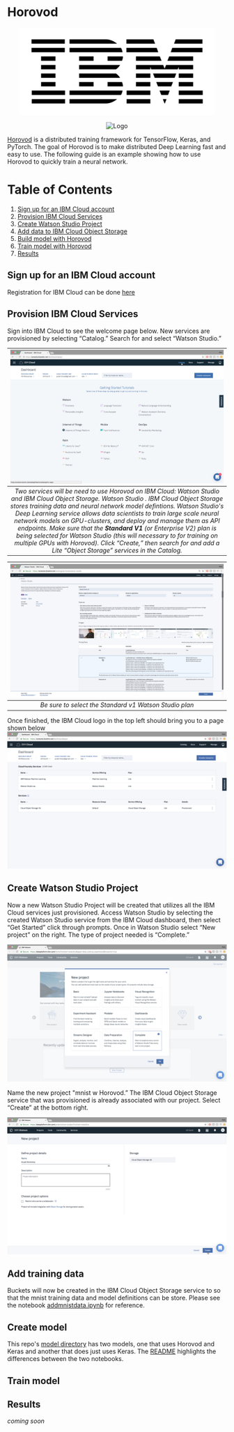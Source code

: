 # Horovod
<p align="center"> 
<img src="images/IBM.png" width="450px" height="200px">
 </p>

<p align="center"><img src="https://user-images.githubusercontent.com/16640218/34506318-84d0c06c-efe0-11e7-8831-0425772ed8f2.png" alt="Logo" width="200"/></p>

[Horovod](https://github.com/uber/horovod) is a distributed training framework for TensorFlow, Keras, and PyTorch. The goal of Horovod is to make
distributed Deep Learning fast and easy to use. The following guide is an example showing how to use Horovod to quickly train a neural network.

# Table of Contents 
1. [Sign up for an IBM Cloud account](#signup)
2. [Provision IBM Cloud Services](#provision)
3. [Create Watson Studio Project](#create)
3. [Add data to IBM Cloud Object Storage](#adddata)
4. [Build model with Horovod](#build)
5. [Train model with Horovod](#train)
5. [Results](#results)

## Sign up for an IBM Cloud account  <a name="signup"></a>
Registration for IBM Cloud can be done [here](https://console.bluemix.net/registration/?)

## Provision IBM Cloud Services  <a name="provision"></a>
Sign into IBM Cloud to see the welcome page below. New services are provisioned by selecting “Catalog.” Search for and select “Watson Studio.”

| ![ibmcloud.jpg](images/ibmcloud.jpg) | 
|:--:| 
| *Two services will be need to use Horovod on IBM Cloud: Watson Studio and IBM Cloud Object Storage. Watson Studio . IBM Cloud Object Storage stores training data and neural network model defintions. Watson Studio's Deep Learning service allows data scientists to train large scale neural network models on GPU-clusters, and deploy and manage them as API endpoints. Make sure that the **Standard V1** (or Enterprise V2) plan is being selected for Watson Studio (this will necessary to for training on multiple GPUs with Horovod). Click “Create,” then search for and add a Lite  “Object Storage” services in the Catalog.* |

| ![standardv1.jpg](images/standardv1.jpg) | 
|:--:| 
| *Be sure to select the Standard v1 Watson Studio plan* |

Once finished, the IBM Cloud logo in the top left should bring you to a page shown below
<img src="images/services.jpg">

## Create Watson Studio Project <a name="create"></a>

Now a new Watson Studio Project will be created that utilizes all the IBM Cloud services just provisioned. Access Watson Studio by selecting the created Watson Studio service from the IBM Cloud dashboard, then select “Get Started” click through prompts. Once in Watson Studio select “New project” on the right. The type of project needed is “Complete.”

<img src="images/newproject.jpg">

Name the new project "mnist w Horovod.” The IBM Cloud Object Storage service that was provisioned is already associated with our project. Select “Create” at the bottom right.

<img src="images/Picture06.jpg">

## Add training data  <a name="adddata"></a>
Buckets will now be created in the IBM Cloud Object Storage service to so that the mnist training data and model definitions can be store. Please see the notebook [addmnistdata.ipynb](addmnistdata.ipynb) for reference.

## Create model  <a name="create"></a>
This repo's [model directory](models) has two models, one that uses Horovod and Keras and another that does just uses Keras. The [README](models/README.md) highlights the differences between the two notebooks.

## Train model  <a name="train"></a>


## Results  <a name="results"></a>
*coming soon*

